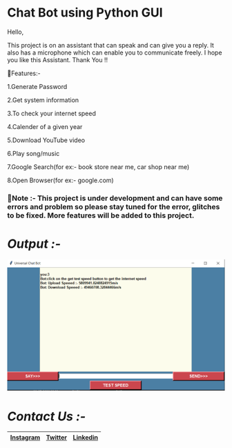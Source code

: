 # Chat Bot using Python GUI
Hello, 

This project is on an assistant that can speak and can give you a reply. It also has a microphone which can enable you to communicate freely. I hope you like this Assistant. Thank You !!

📌Features:-

1.Generate Password

2.Get system information

3.To check your internet speed

4.Calender of a given year

5.Download YouTube video

6.Play song/music

7.Google Search(for ex:- book store near me, car shop near me)

8.Open Browser(for ex:- google.com)



### 📌Note :-  This project is under development and can have some errors and problem so please stay tuned for the error, glitches to be fixed. More features will be added to this project. 

# *Output :-*

![](Output.PNG)
# *Contact Us :-*


|[Instagram](https://instagram.com/universal_coder)|[Twitter](https://twitter.com/LondheAaryan)|[Linkedin](https://www.linkedin.com/in/aaryan-r-londhe-0a1809179/)|
|-|-|-|
